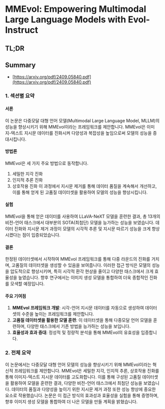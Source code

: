 # MMEvol: Empowering Multimodal Large Language Models with Evol-Instruct
## TL;DR
## Summary
- [https://arxiv.org/pdf/2409.05840.pdf](https://arxiv.org/pdf/2409.05840.pdf)

### 1. 섹션별 요약

#### 서론
이 논문은 다중모달 대형 언어 모델(Multimodal Large Language Model, MLLM)의 성능을 향상시키기 위해 MMEvol이라는 프레임워크를 제안합니다. MMEvol은 이미지-텍스트 지시문 데이터를 진화시켜 다양성과 복잡성을 높임으로써 모델의 성능을 증대시킵니다.

#### 방법론
MMEvol은 세 가지 주요 방법으로 동작합니다.
1. 세밀한 지각 진화
2. 인지적 추론 진화
3. 상호작용 진화
이 과정에서 지시문 제거를 통해 데이터 품질을 계속해서 개선하고, 이를 통해 얻게 된 고품질 데이터셋을 활용하여 모델의 성능을 향상시킵니다.

#### 실험
MMEvol을 통해 얻은 데이터를 사용하여 LLaVA-NeXT 모델을 훈련한 결과, 총 13개의 비전-언어 태스크에서 대부분의 SOTA(최첨단) 모델을 능가하는 성능을 보였습니다. 데이터 진화와 지시문 제거 과정이 모델의 시각적 추론 및 지시문 따르기 성능을 크게 향상시켰다는 점이 입증되었습니다.

#### 결론
한정된 데이터셋에서 시작하여 MMEvol 프레임워크를 통해 다중 라운드의 진화를 거치며, 고품질의 데이터셋을 생성할 수 있음을 보여줍니다. 이러한 접근 방식은 모델의 성능을 압도적으로 향상시키며, 특히 시각적 환각 현상을 줄이고 다양한 태스크에서 크게 효율성을 높였습니다. 향후 연구에서는 이미지 생성 모델을 통합하여 더욱 종합적인 진화를 모색할 예정입니다.

#### 주요 기여점
1. **MMEvol 프레임워크 개발**: 시각-언어 지시문 데이터를 자동으로 생성하여 데이터셋의 수준을 높이는 프레임워크를 제안합니다.
2. **고품질 데이터셋을 활용한 모델 훈련**: 이 데이터셋을 통해 다중모달 언어 모델을 훈련하며, 다양한 태스크에서 기존 방법을 능가하는 성능을 보입니다.
3. **효율성과 효과 증대**: 정성적 및 정량적 분석을 통해 MMEvol의 유효성을 입증합니다.

### 2. 전체 요약

이 논문에서는 다중모달 대형 언어 모델의 성능을 향상시키기 위해 MMEvol이라는 혁신적 프레임워크를 제안합니다. MMEvol은 세밀한 지각, 인지적 추론, 상호작용 진화를 통해 이미지-텍스트 지시문 데이터를 고도화합니다. 이를 통해 구성된 고품질 데이터셋을 활용하여 모델을 훈련한 결과, 다양한 비전-언어 태스크에서 최첨단 성능을 보였습니다. 데이터의 품질과 다양성을 높이기 위한 지시문 제거 과정 또한 성능 향상에 중요한 요소로 작용했습니다. 논문은 이 접근 방식의 효과성과 효율성을 실험을 통해 증명하며, 향후 이미지 생성 모델을 통합하여 더 나은 모델을 만들 계획을 밝혔습니다.